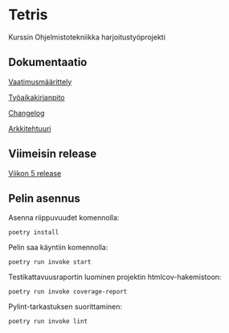 # Tetris

Kurssin Ohjelmistotekniikka harjoitustyöprojekti

## Dokumentaatio

[Vaatimusmäärittely](https://github.com/maijams/ot-harjoitustyo/blob/main/dokumentaatio/vaatimusmaarittely.md)

[Työaikakirjanpito](https://github.com/maijams/ot-harjoitustyo/blob/main/dokumentaatio/tyoaikakirjanpito.md)

[Changelog](https://github.com/maijams/ot-harjoitustyo/blob/main/dokumentaatio/changelog.md)

[Arkkitehtuuri](https://github.com/maijams/ot-harjoitustyo/blob/main/dokumentaatio/arkkitehtuuri.md)

## Viimeisin release

[Viikon 5 release](https://github.com/maijams/ot-harjoitustyo/releases/tag/viikko5)

## Pelin asennus 

Asenna riippuvuudet komennolla:
```
poetry install
```
Pelin saa käyntiin komennolla:
```
poetry run invoke start
```
Testikattavuusraportin luominen projektin htmlcov-hakemistoon:
```
poetry run invoke coverage-report
```
Pylint-tarkastuksen suorittaminen:
```
poetry run invoke lint
```
